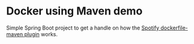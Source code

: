 # Docker using Maven demo
Simple Spring Boot project to get a handle on how the [Spotify dockerfile-maven plugin](https://github.com/spotify/dockerfile-maven) works.

